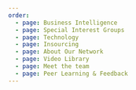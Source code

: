```yaml
---
order:
  - page: Business Intelligence
  - page: Special Interest Groups
  - page: Technology
  - page: Insourcing
  - page: About Our Network
  - page: Video Library
  - page: Meet the team
  - page: Peer Learning & Feedback
---
```

